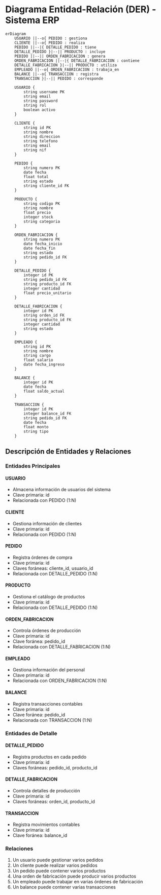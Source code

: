 # Diagrama Entidad-Relación (DER) - Sistema ERP

```mermaid
erDiagram
    USUARIO ||--o{ PEDIDO : gestiona
    CLIENTE ||--o{ PEDIDO : realiza
    PEDIDO ||--|{ DETALLE_PEDIDO : tiene
    DETALLE_PEDIDO }|--|| PRODUCTO : incluye
    PEDIDO ||--|| ORDEN_FABRICACION : genera
    ORDEN_FABRICACION ||--|{ DETALLE_FABRICACION : contiene
    DETALLE_FABRICACION }|--|| PRODUCTO : utiliza
    EMPLEADO ||--o{ ORDEN_FABRICACION : trabaja_en
    BALANCE ||--o{ TRANSACCION : registra
    TRANSACCION }|--|| PEDIDO : corresponde

    USUARIO {
        string username PK
        string email
        string password
        string rol
        boolean activo
    }

    CLIENTE {
        string id PK
        string nombre
        string direccion
        string telefono
        string email
        string nif
    }

    PEDIDO {
        string numero PK
        date fecha
        float total
        string estado
        string cliente_id FK
    }

    PRODUCTO {
        string codigo PK
        string nombre
        float precio
        integer stock
        string categoria
    }

    ORDEN_FABRICACION {
        string numero PK
        date fecha_inicio
        date fecha_fin
        string estado
        string pedido_id FK
    }

    DETALLE_PEDIDO {
        integer id PK
        string pedido_id FK
        string producto_id FK
        integer cantidad
        float precio_unitario
    }

    DETALLE_FABRICACION {
        integer id PK
        string orden_id FK
        string producto_id FK
        integer cantidad
        string estado
    }

    EMPLEADO {
        string id PK
        string nombre
        string cargo
        float salario
        date fecha_ingreso
    }

    BALANCE {
        integer id PK
        date fecha
        float saldo_actual
    }

    TRANSACCION {
        integer id PK
        integer balance_id FK
        string pedido_id FK
        date fecha
        float monto
        string tipo
    }
```

## Descripción de Entidades y Relaciones

### Entidades Principales

#### USUARIO
- Almacena información de usuarios del sistema
- Clave primaria: id
- Relacionada con PEDIDO (1:N)

#### CLIENTE
- Gestiona información de clientes
- Clave primaria: id
- Relacionada con PEDIDO (1:N)

#### PEDIDO
- Registra órdenes de compra
- Clave primaria: id
- Claves foráneas: cliente_id, usuario_id
- Relacionada con DETALLE_PEDIDO (1:N)

#### PRODUCTO
- Gestiona el catálogo de productos
- Clave primaria: id
- Relacionada con DETALLE_PEDIDO (1:N)

#### ORDEN_FABRICACION
- Controla órdenes de producción
- Clave primaria: id
- Clave foránea: pedido_id
- Relacionada con DETALLE_FABRICACION (1:N)

#### EMPLEADO
- Gestiona información del personal
- Clave primaria: id
- Relacionada con ORDEN_FABRICACION (1:N)

#### BALANCE
- Registra transacciones contables
- Clave primaria: id
- Clave foránea: pedido_id
- Relacionada con TRANSACCION (1:N)

### Entidades de Detalle

#### DETALLE_PEDIDO
- Registra productos en cada pedido
- Clave primaria: id
- Claves foráneas: pedido_id, producto_id

#### DETALLE_FABRICACION
- Controla detalles de producción
- Clave primaria: id
- Claves foráneas: orden_id, producto_id

#### TRANSACCION
- Registra movimientos contables
- Clave primaria: id
- Clave foránea: balance_id

### Relaciones
1. Un usuario puede gestionar varios pedidos
2. Un cliente puede realizar varios pedidos
3. Un pedido puede contener varios productos
4. Una orden de fabricación puede producir varios productos
5. Un empleado puede trabajar en varias órdenes de fabricación
6. Un balance puede contener varias transacciones 